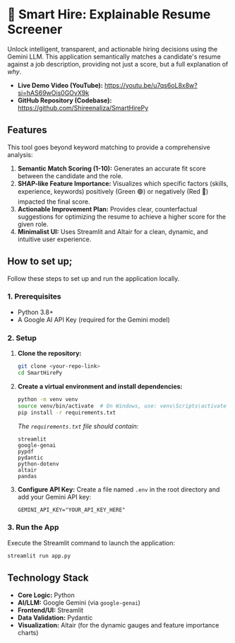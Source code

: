 # 📄 Smart Hire: Explainable Resume Screener

Unlock intelligent, transparent, and actionable hiring decisions using the Gemini LLM. This application semantically matches a candidate's resume against a job description, providing not just a score, but a full explanation of *why*.

* **Live Demo Video (YouTube):** https://youtu.be/u7qs6oL8x8w?si=hAS69wOis0GOvX9k
* **GitHub Repository (Codebase):** https://github.com/Shireenaliza/SmartHirePy
  
## Features

This tool goes beyond keyword matching to provide a comprehensive analysis:

1.  **Semantic Match Scoring (1-10):** Generates an accurate fit score between the candidate and the role.
2.  **SHAP-like Feature Importance:** Visualizes which specific factors (skills, experience, keywords) positively (Green 🟢) or negatively (Red 🔴) impacted the final score.
3.  **Actionable Improvement Plan:** Provides clear, counterfactual suggestions for optimizing the resume to achieve a higher score for the given role.
4.  **Minimalist UI:** Uses Streamlit and Altair for a clean, dynamic, and intuitive user experience.

## How to set up;

Follow these steps to set up and run the application locally.

### 1. Prerequisites

* Python 3.8+
* A Google AI API Key (required for the Gemini model)

### 2. Setup

1.  **Clone the repository:**
    ```bash
    git clone <your-repo-link>
    cd SmartHirePy
    ```

2.  **Create a virtual environment and install dependencies:**
    ```bash
    python -m venv venv
    source venv/bin/activate  # On Windows, use: venv\Scripts\activate
    pip install -r requirements.txt
    ```
    *The `requirements.txt` file should contain:*
    ```
    streamlit
    google-genai
    pypdf
    pydantic
    python-dotenv
    altair
    pandas
    ```

3.  **Configure API Key:**
    Create a file named `.env` in the root directory and add your Gemini API key:
    ```
    GEMINI_API_KEY="YOUR_API_KEY_HERE"
    ```

### 3. Run the App

Execute the Streamlit command to launch the application:

```bash
streamlit run app.py
```


## Technology Stack

* **Core Logic:** Python
* **AI/LLM:** Google Gemini (via `google-genai`)
* **Frontend/UI:** Streamlit
* **Data Validation:** Pydantic
* **Visualization:** Altair (for the dynamic gauges and feature importance charts)


